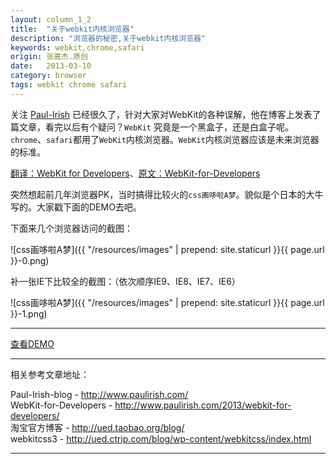 ```yaml
---
layout: column_1_2
title:  "关于webkit内核浏览器"
description: "浏览器的秘密,关于webkit内核浏览器"
keywords: webkit,chrome,safari
origin: 张嘉杰.原创
date:   2013-03-10
category: browser
tags: webkit chrome safari
---
```

关注 [Paul-Irish] 已经很久了，针对大家对WebKit的各种误解，他在博客上发表了篇文章，看完以后有个疑问？`WebKit` 究竟是一个黑盒子，还是白盒子呢。`chrome`、`safari`都用了`WebKit`内核浏览器。`WebKit`内核浏览器应该是未来浏览器的标准。
<!--more-->

[翻译：WebKit for Developers]、[原文：WebKit-for-Developers]  

突然想起前几年浏览器PK，当时搞得比较火的`css画哆啦A梦`。貌似是个日本的大牛写的。大家戳下面的DEMO去吧。  

下面来几个浏览器访问的截图：  

![css画哆啦A梦]({{ "/resources/images" | prepend: site.staticurl }}{{ page.url }}-0.png)

补一张IE下比较全的截图：（依次顺序IE9、IE8、IE7、IE6）  

![css画哆啦A梦]({{ "/resources/images" | prepend: site.staticurl }}{{ page.url }}-1.png)

-----------------------

<a class="button" href="/resources/demo{{ page.url}}-css3-duola.html" target="_blank">查看DEMO</a>

-----------------------

相关参考文章地址：

Paul-Irish-blog - <http://www.paulirish.com/>  
WebKit-for-Developers - <http://www.paulirish.com/2013/webkit-for-developers/>  
淘宝官方博客 - <http://ued.taobao.org/blog/>  
webkitcss3 - <http://ued.ctrip.com/blog/wp-content/webkitcss/index.html>

-----------------------

[Paul-Irish]: http://www.paulirish.com/about/
[原文：WebKit-for-Developers]: http://www.paulirish.com/2013/webkit-for-developers/
[翻译：WebKit for Developers]: http://ued.taobao.org/blog/2013/03/webkit-for-developers/